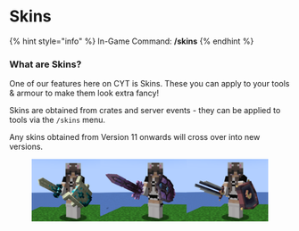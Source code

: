 # Skins

{% hint style="info" %}
In-Game Command: **/skins**
{% endhint %}

### What are Skins?

One of our features here on CYT is Skins. These you can apply to your tools & armour to make them look extra fancy!

Skins are obtained from crates and server events - they can be applied to tools via the `/skins` menu.

Any skins obtained from Version 11 onwards will cross over into new versions.

<figure><img src="../../.gitbook/assets/skins.png" alt=""><figcaption></figcaption></figure>
